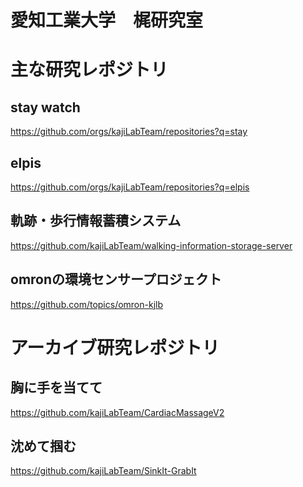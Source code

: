 愛知工業大学　梶研究室
===

# 主な研究レポジトリ

## stay watch
https://github.com/orgs/kajiLabTeam/repositories?q=stay

## elpis
https://github.com/orgs/kajiLabTeam/repositories?q=elpis

## 軌跡・歩行情報蓄積システム
https://github.com/kajiLabTeam/walking-information-storage-server

## omronの環境センサープロジェクト
https://github.com/topics/omron-kjlb

# アーカイブ研究レポジトリ

## 胸に手を当てて
https://github.com/kajiLabTeam/CardiacMassageV2

## 沈めて掴む
https://github.com/kajiLabTeam/SinkIt-GrabIt




